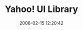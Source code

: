 ---
date: 2006-02-15 12:20:42
link:
  source: delicious
  source_url: https://del.icio.us/roytang
  text: Yahoo! UI Library
  url: http://developer.yahoo.net/yui/index.html
slug: yahoo-ui-library
source: delicious
tags:
- web-development
- javascript
- broken-link
title: Yahoo! UI Library
---